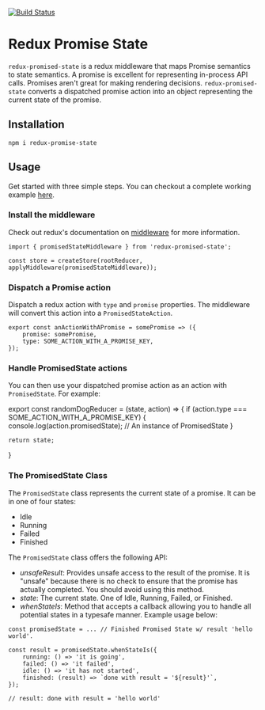 [![Build Status](https://travis-ci.com/jenglert/redux-promised-state.svg?branch=master)](https://travis-ci.com/jenglert/redux-promised-state)

# Redux Promise State

`redux-promised-state` is a redux middleware that maps Promise semantics to state semantics.  A promise is excellent for representing in-process API calls.  Promises aren't great for making rendering decisions.  `redux-promised-state` converts a dispatched promise action into an object representing the current state of the promise.

## Installation

```
npm i redux-promise-state
```

## Usage

Get started with three simple steps.  You can checkout a complete working example [here](https://github.com/jenglert/redux-promised-state-typescript-example).

### Install the middleware

Check out redux's documentation on [middleware](https://redux.js.org/advanced/middleware) for more information.

```
import { promisedStateMiddleware } from 'redux-promised-state';

const store = createStore(rootReducer, applyMiddleware(promisedStateMiddleware));
```

### Dispatch a Promise action

Dispatch a redux action with `type` and `promise` properties.  The middleware will convert this action into a `PromisedStateAction`.

```
export const anActionWithAPromise = somePromise => ({
    promise: somePromise,
    type: SOME_ACTION_WITH_A_PROMISE_KEY,
});
```

### Handle PromisedState actions

You can then use your dispatched promise action as an action with `PromisedState`.  For example:


export const randomDogReducer = (state, action) => {
    if (action.type === SOME_ACTION_WITH_A_PROMISE_KEY) {
        console.log(action.promisedState);  // An instance of PromisedState
    }

    return state;
}

### The PromisedState Class

The `PromisedState` class represents the current state of a promise.  It can be in one of four states: 

- Idle
- Running
- Failed
- Finished

The `PromisedState` class offers the following API:

- *unsafeResult*: Provides unsafe access to the result of the promise.  It is "unsafe" because there is no check to ensure that the promise has actually completed.  You should avoid using this method.
- *state*: The current state. One of Idle, Running, Failed, or Finished.
- *whenStateIs*: Method that accepts a callback allowing you to handle all potential states in a typesafe manner. Example usage below:

```
const promisedState = ... // Finished Promised State w/ result 'hello world'.

const result = promisedState.whenStateIs({
    running: () => 'it is going',
    failed: () => 'it failed',
    idle: () => 'it has not started',
    finished: (result) => `done with result = '${result}'`,
});  

// result: done with result = 'hello world'
```